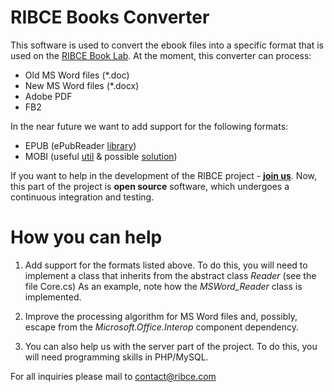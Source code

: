 RIBCE Books Converter
=====================

This software is used to convert the ebook files into a specific format that is used on the [RIBCE Book Lab](http://ribce.com "РИБСИ"). 
At the moment, this converter can process:
- Old MS Word files (*.doc)
- New MS Word files (*.docx)
- Adobe PDF
- FB2

In the near future we want to add support for the following formats: 

- EPUB (ePubReader [library](http://epubreader.codeplex.com/ "ePubReader on Codeplex"))
- MOBI (useful [util](http://www.mobileread.com/forums/showthread.php?t=185565 "Mobi Metadata Reader .Net (C# / .Net 4.0)") & possible [solution](http://www.strathweb.com/2012/09/generate-kindle-mobi-ebooks-with-your-asp-net-web-api/ "Generate Kindle (MOBI) ebooks with your ASP.NET Web API"))

If you want to help in the development of the RIBCE project - [**join us**](http://ribce.com "РИБСИ").
Now, this part of the project is **open source** software, which undergoes a continuous integration and testing. 

How you can help
======================= 

1) Add support for the formats listed above. To do this, you will need to implement a class that inherits from the abstract class *Reader* (see the file Core.cs) As an example, note how the *MSWord_Reader* class is implemented. 

2) Improve the processing algorithm for MS Word files and, possibly, escape from the *Microsoft.Office.Interop* component dependency.

3) You can also help us with the server part of the project. To do this, you will need programming skills in PHP/MySQL.

For all inquiries please mail to contact@ribce.com
